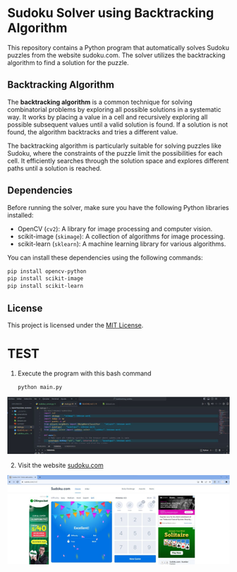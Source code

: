 # Sudoku Solver using Backtracking Algorithm

This repository contains a Python program that automatically solves Sudoku puzzles from the website sudoku.com. The solver utilizes the backtracking algorithm to find a solution for the puzzle.

## Backtracking Algorithm

The **backtracking algorithm** is a common technique for solving combinatorial problems by exploring all possible solutions in a systematic way. It works by placing a value in a cell and recursively exploring all possible subsequent values until a valid solution is found. If a solution is not found, the algorithm backtracks and tries a different value.

The backtracking algorithm is particularly suitable for solving puzzles like Sudoku, where the constraints of the puzzle limit the possibilities for each cell. It efficiently searches through the solution space and explores different paths until a solution is reached.

## Dependencies

Before running the solver, make sure you have the following Python libraries installed:

- OpenCV (`cv2`): A library for image processing and computer vision.
- scikit-image (`skimage`): A collection of algorithms for image processing.
- scikit-learn (`sklearn`): A machine learning library for various algorithms.

You can install these dependencies using the following commands:

```bash
pip install opencv-python
pip install scikit-image
pip install scikit-learn
```

## License

This project is licensed under the [MIT License](LICENSE).


# TEST

1. Execute the program with this bash command 

    ```bash
    python main.py
    ```

![ejecutar el programa](screenshots/first.jpg)

2. Visit the website [sudoku.com](https://sudoku.com/)

![sudoku.com](screenshots/second.jpg)

